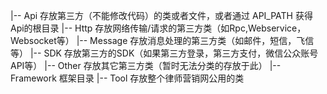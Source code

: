 |-- Api  存放第三方（不能修改代码）的类或者文件，或者通过  API_PATH 获得 Api的根目录
     |-- Http    存放网络传输/请求的第三方类（如Rpc,Webservice，Websocket等） 
     |-- Message 存放消息处理的第三方类（如邮件，短信，飞信等）
     |-- SDK     存放第三方的SDK（如果第三方登录，第三方支付，微信公众账号API等）
     |-- Other   存放其它第三方类（暂时无法分类的存放于此）
|-- Framework  框架目录
|-- Tool       存放整个律师营销网公用的类